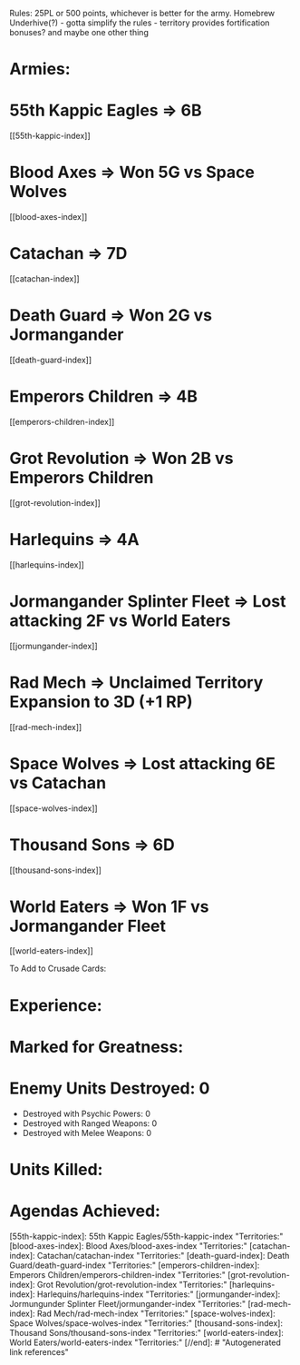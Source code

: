 Rules: 25PL or 500 points, whichever is better for the army.
Homebrew Underhive(?) - gotta simplify the rules - territory provides fortification bonuses? and maybe one other thing

# Armies:
# 55th Kappic Eagles => 6B
[[55th-kappic-index]]
# Blood Axes => Won 5G vs Space Wolves
[[blood-axes-index]]
# Catachan => 7D
[[catachan-index]]
# Death Guard => Won 2G vs Jormangander
[[death-guard-index]]
# Emperors Children => 4B
[[emperors-children-index]]
# Grot Revolution => Won 2B vs Emperors Children
[[grot-revolution-index]]
# Harlequins => 4A
[[harlequins-index]]
# Jormangander Splinter Fleet => Lost attacking 2F vs World Eaters
[[jormungander-index]]
# Rad Mech => Unclaimed Territory Expansion to 3D (+1 RP)
[[rad-mech-index]]
# Space Wolves => Lost attacking 6E vs Catachan 
[[space-wolves-index]]
# Thousand Sons => 6D
[[thousand-sons-index]]
# World Eaters => Won 1F vs Jormangander Fleet
[[world-eaters-index]]



To Add to Crusade Cards:

# Experience:
# Marked for Greatness:
# Enemy Units Destroyed: 0  
  * Destroyed with Psychic Powers: 0 
  * Destroyed with Ranged Weapons: 0 
  * Destroyed with Melee Weapons: 0
# Units Killed: 
# Agendas Achieved:


[//begin]: # "Autogenerated link references for markdown compatibility"
[55th-kappic-index]: 55th Kappic Eagles/55th-kappic-index "Territories:"
[blood-axes-index]: Blood Axes/blood-axes-index "Territories:"
[catachan-index]: Catachan/catachan-index "Territories:"
[death-guard-index]: Death Guard/death-guard-index "Territories:"
[emperors-children-index]: Emperors Children/emperors-children-index "Territories:"
[grot-revolution-index]: Grot Revolution/grot-revolution-index "Territories:"
[harlequins-index]: Harlequins/harlequins-index "Territories:"
[jormungander-index]: Jormungunder Splinter Fleet/jormungander-index "Territories:"
[rad-mech-index]: Rad Mech/rad-mech-index "Territories:"
[space-wolves-index]: Space Wolves/space-wolves-index "Territories:"
[thousand-sons-index]: Thousand Sons/thousand-sons-index "Territories:"
[world-eaters-index]: World Eaters/world-eaters-index "Territories:"
[//end]: # "Autogenerated link references"